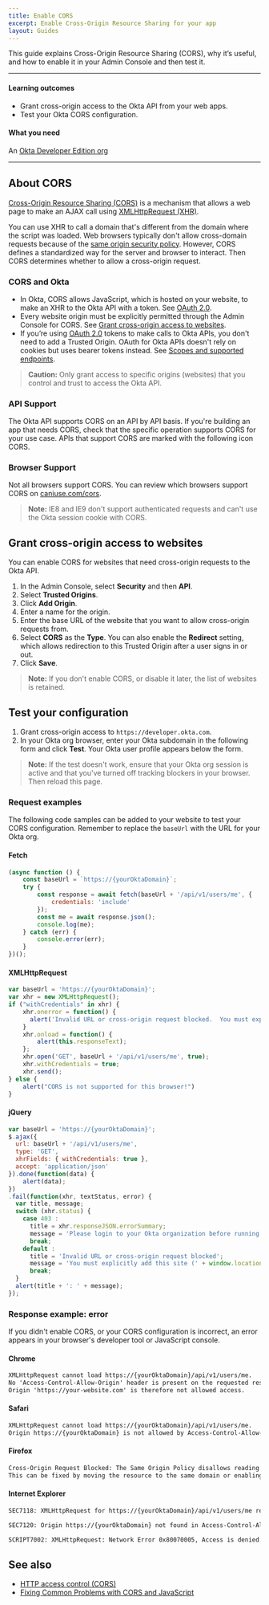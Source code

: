 ```yaml
---
title: Enable CORS
excerpt: Enable Cross-Origin Resource Sharing for your app
layout: Guides
---
```


This guide explains Cross-Origin Resource Sharing (CORS), why it’s useful, and how to enable it in your Admin Console and then test it.

---

#### Learning outcomes

* Grant cross-origin access to the Okta API from your web apps.
* Test your Okta CORS configuration.

#### What you need

An [Okta Developer Edition org](https://developer.okta.com/signup/)

---

## About CORS

[Cross-Origin Resource Sharing (CORS)](https://www.w3.org/TR/cors/) is a mechanism that allows a web page to make an AJAX call using [XMLHttpRequest (XHR)](https://xhr.spec.whatwg.org/).

You can use XHR to call a domain that's different from the domain where the script was loaded. Web browsers typically don't allow cross-domain requests because of the [same origin security policy](https://developer.mozilla.org/en-US/docs/Web/Security/Same-origin_policy). However, CORS defines a standardized way for the server and browser to interact. Then CORS determines whether to allow a cross-origin request.

### CORS and Okta

* In Okta, CORS allows JavaScript, which is hosted on your website, to make an XHR to the Okta API with a token. See [OAuth 2.0](/docs/guides/implement-oauth-for-okta/).
* Every website origin must be explicitly permitted through the Admin Console for CORS. See [Grant cross-origin access to websites](#grant-cross-origin-access-to-websites).
* If you’re using [OAuth 2.0](/docs/guides/implement-oauth-for-okta/) tokens to make calls to Okta APIs, you don't need to add a Trusted Origin. OAuth for Okta APIs doesn't rely on cookies but uses bearer tokens instead. See [Scopes and supported endpoints](/docs/guides/implement-oauth-for-okta/main/#scopes-and-supported-endpoints).

> **Caution:** Only grant access to specific origins (websites) that you control and trust to access the Okta API.

### API Support

The Okta API supports CORS on an API by API basis. If you're building an app that needs CORS, check that the specific operation supports CORS for your use case. APIs that support CORS are marked with the following icon <span class="api-label api-label-small api-label-cors"><i class="fa fa-cloud-download"></i>CORS</span>.

### Browser Support

Not all browsers support CORS. You can review which browsers support CORS on [caniuse.com/cors](https://caniuse.com/cors).

> **Note:** IE8 and IE9 don't support authenticated requests and can't use the Okta session cookie with CORS.

## Grant cross-origin access to websites

You can enable CORS for websites that need cross-origin requests to the Okta API.

1. In the Admin Console, select **Security** and then **API**.
1. Select **Trusted Origins**.
1. Click **Add Origin**.
1. Enter a name for the origin.
1. Enter the base URL of the website that you want to allow cross-origin requests from.
1. Select **CORS** as the **Type**. You can also enable the **Redirect** setting, which allows redirection to this Trusted Origin after a user signs in or out.
1. Click **Save**.

> **Note:** If you don't enable CORS, or disable it later, the list of websites is retained.

## Test your configuration

1. Grant cross-origin access to `https://developer.okta.com`.
2. In your Okta org browser, enter your Okta subdomain in the following form and click **Test**. Your Okta user profile appears below the form.

<CorsTest />

> **Note:** If the test doesn't work, ensure that your Okta org session is active and that you've turned off tracking blockers in your browser. Then reload this page.

### Request examples

The following code samples can be added to your website to test your CORS configuration. Remember to replace the `baseUrl` with the URL for your Okta org.

#### Fetch

```javascript
(async function () {
    const baseUrl = `https://{yourOktaDomain}`;
    try {
        const response = await fetch(baseUrl + '/api/v1/users/me', {
            credentials: 'include'
        });
        const me = await response.json();
        console.log(me);
    } catch (err) {
        console.error(err);
    }
})();
```

#### XMLHttpRequest

```javascript
var baseUrl = 'https://{yourOktaDomain}';
var xhr = new XMLHttpRequest();
if ("withCredentials" in xhr) {
    xhr.onerror = function() {
      alert('Invalid URL or cross-origin request blocked.  You must explicitly add this site (' + window.location.origin + ') to the list of allowed websites in the administrator UI');
    }
    xhr.onload = function() {
        alert(this.responseText);
    };
    xhr.open('GET', baseUrl + '/api/v1/users/me', true);
    xhr.withCredentials = true;
    xhr.send();
} else {
    alert("CORS is not supported for this browser!")
}
```

#### jQuery

```javascript
var baseUrl = 'https://{yourOktaDomain}';
$.ajax({
  url: baseUrl + '/api/v1/users/me',
  type: 'GET',
  xhrFields: { withCredentials: true },
  accept: 'application/json'
}).done(function(data) {
    alert(data);
})
.fail(function(xhr, textStatus, error) {
  var title, message;
  switch (xhr.status) {
    case 403 :
      title = xhr.responseJSON.errorSummary;
      message = 'Please login to your Okta organization before running the test';
      break;
    default :
      title = 'Invalid URL or cross-origin request blocked';
      message = 'You must explicitly add this site (' + window.location.origin + ') to the list of allowed websites in your administrator UI';
      break;
  }
  alert(title + ': ' + message);
});
```

### Response example: error

If you didn't enable CORS, or your CORS configuration is incorrect, an error appears in your browser's developer tool or JavaScript console.

#### Chrome

```txt
XMLHttpRequest cannot load https://{yourOktaDomain}/api/v1/users/me.
No 'Access-Control-Allow-Origin' header is present on the requested resource.
Origin 'https://your-website.com' is therefore not allowed access.
```

#### Safari

```txt
XMLHttpRequest cannot load https://{yourOktaDomain}/api/v1/users/me.
Origin https://{yourOktaDomain} is not allowed by Access-Control-Allow-Origin.
```

#### Firefox

```txt
Cross-Origin Request Blocked: The Same Origin Policy disallows reading the remote resource at https://{yourOktaDomain}/api/v1/users/me.
This can be fixed by moving the resource to the same domain or enabling CORS.
```

#### Internet Explorer

```txt
SEC7118: XMLHttpRequest for https://{yourOktaDomain}/api/v1/users/me required Cross-Origin Resource Sharing (CORS).

SEC7120: Origin https://{yourOktaDomain} not found in Access-Control-Allow-Origin header.

SCRIPT7002: XMLHttpRequest: Network Error 0x80070005, Access is denied.
```

## See also

* [HTTP access control (CORS)](https://developer.mozilla.org/en-US/docs/Web/HTTP/Access_control_CORS)
* [Fixing Common Problems with CORS and JavaScript](https://developer.okta.com/blog/2021/08/02/fix-common-problems-cors)